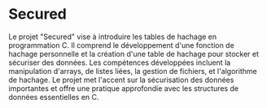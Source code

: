 # Secured

Le projet "Secured" vise à introduire les tables de hachage en programmation C. Il comprend le développement d'une fonction de hachage personnelle et la création d'une table de hachage pour stocker et sécuriser des données. Les compétences développées incluent la manipulation d'arrays, de listes liées, la gestion de fichiers, et l'algorithme de hachage. Le projet met l'accent sur la sécurisation des données importantes et offre une pratique approfondie avec les structures de données essentielles en C.
